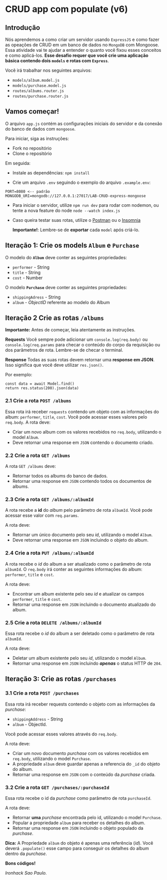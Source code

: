 # CRUD app com populate (v6)

## Introdução

Nós aprendemos a como criar um servidor usando `ExpressJS` e como fazer as opeações de CRUD em um banco de dados no `MongoDB` com Mongoose. Essa atividade vai te ajudar a entender o quanto você fixou esses conceitos e como aplicá-los.
**Esse desafio requer que você crie uma aplicação básica contendo dois `models` e rotas com `Express`**.

Você irá trabalhar nos seguintes arquivos:

- `models/album.model.js`
- `models/purchase.model.js`
- `routes/albums.router.js`
- `routes/purchase.router.js`

## Vamos começar!

O arquivo `app.js` contém as configurações iniciais do servidor e da conexão do banco de dados com `mongoose`.

Para iniciar, siga as instruções:

- Fork no repositório
- Clone o repositório

Em seguida:

- Instale as dependências:
  `npm install `

- Crie um arquivo `.env` seguindo o exemplo do arquivo `.example.env`:

```
PORT=8080 <-- padrão
MONGODB_URI=mongodb://127.0.0.1:27017/LAB-CRUD-express-mongoose
```

- Para iniciar o servidor, utilize `npm run dev` para rodar com nodemon, ou tente a nova feature do node `node --watch index.js`

- Caso queira testar suas rotas, utilize o [Postman](https://www.postman.com/) ou o [Insomnia](https://insomnia.rest/)

  **Importante!**: Lembre-se de **exportar** cada `model` após criá-lo.

## Iteração 1: Crie os models `Album` e `Purchase`

O modelo do **`Album`** deve conter as seguintes propriedades:

- `performer` - String
- `title` - String
- `cost` - Number

O modelo **`Purchase`** deve conter as seguintes propriedades:

- `shippingAdress` - String
- `album` - _ObjectID_ referente ao modelo do Album

## Iteração 2 Crie as rotas **`/albums`**

**Importante:** Antes de começar, leia atentamente as instruções.

**Requests**
Você sempre pode adicionar um `console.log(req.body)` ou `console.log(req.params` para checar o conteúdo do corpo da requisição ou dos parâmetros de rota. Lembre-se de checar o terminal.

**Response**
Todas as suas rotas devem retornar uma **response em JSON**. Isso significa que você deve utilizar `res.json()`.

Por exemplo:

```
const data = await Model.find()
return res.status(200).json(data)
```

### 2.1 Crie a rota `POST /albums`

Essa rota irá receber `requests` contendo um objeto com as informações do album: `performer`, `title`, `cost`.
Você pode acessar esses valores pelo `req.body`.
A rota deve:

- Criar um novo album com os valores recebidos no `req.body`, utilizando o model `Album`.
- Deve retornar uma response em `JSON` contendo o documento criado.

### 2.2 Crie a rota `GET /albums`

A rota `GET /albums` deve:

- Retornar todos os albums do banco de dados.
- Retornar uma response em `JSON` contendo todos os documentos de albums.

### 2.3 Crie a rota `GET /albums/:albumId`

A rota recebe a **id** do _album_ pelo parâmetro de rota `albumId`.
Você pode acessar esse valor com `req.params`.

A rota deve:

- Retornar um único documento pelo seu _id_, utilizando o model `Album`.
- Deve retornar uma response em `JSON` incluindo o objeto do album.

### 2.4 Crie a rota `PUT /albums/:albumId`

A rota recebe o _id_ do album a ser atualizado como o parâmetro de rota `albumId`.
O `req.body` irá conter as seguintes informações do album: `performer`, `title` e `cost`.

A rota deve:

- Encontrar um album existente pelo seu _id_ e atualizar os campos `performer`, `title` e `cost`.
- Retornar uma response em `JSON` incluindo o documento atualizado do album.

### 2.5 Crie a rota `DELETE /albums/:albumId`

Essa rota recebe o _id_ do album a ser deletado como o parâmetro de rota `albumId`.

A rota deve:

- Deletar um album existente pelo seu _id_, utilizando o model `Album`.
- Retornar uma response em `JSON` incluindo **_apenas_** o status HTTP de `204`.

## Iteração 3: Crie as rotas `/purchases`

### 3.1 Crie a rota `POST /purchases`

Essa rota irá receber requests contendo o objeto com as informações da _purchase_:

- `shippingAddress` - String
- `album` - ObjectId.

Você pode acessar esses valores através do `req.body`.

A rota deve:

- Criar um novo documento _purchase_ com os valores recebidos em `req.body`, utilizando o model `Purchase`.
- A propriedade `album` deve guardar apenas a referencia do `_id` do objeto do album.
- Retornar uma response em `JSON` com o conteúdo da _purchase_ criada.

### 3.2 Crie a rota `GET /purchases/:purchaseId`

Essa rota recebe o id da _purchase_ como parâmetro de rota `purchaseId`.

A rota deve:

- Retornar **uma** _purchase_ encontrada pelo id, utilizando o model `Purchase`.
- Popular a propriedade `album` para receber os detalhes do album.
- Retornar uma response em `JSON` incluindo o objeto populado da _purchase_.

**Dica:** A Propriedade `album` do objeto é apenas uma referência (_id_). Você deverá `.populate()` esse campo para conseguir os detalhes do album dentro da _purchase_.

**Bons códigos!**

_Ironhack Sao Paulo._
